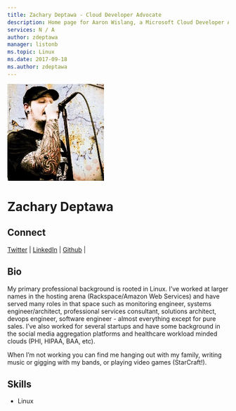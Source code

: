 ```yaml
---
title: Zachary Deptawa - Cloud Developer Advocate
description: Home page for Aaron Wislang, a Microsoft Cloud Developer Advocate
services: N / A
author: zdeptawa
manager: listonb
ms.topic: Linux
ms.date: 2017-09-18
ms.author: zdeptawa
---
```


![Image of Bryan Liston](media/profiles/zachary-deptawa.png)

# Zachary Deptawa


## Connect
[Twitter](https://twitter.com/zdeptawa) | [LinkedIn](https://www.linkedin.com/in/zdeptawa/) | [Github](https://github.com/zdeptawa) | 

## Bio

My primary professional background is rooted in Linux. I’ve worked at larger names in the hosting arena (Rackspace/Amazon Web Services) and have served many roles in that space such as monitoring engineer, systems engineer/architect, professional services consultant, solutions architect, devops engineer, software engineer - almost everything except for pure sales. I’ve also worked for several startups and have some background in the social media aggregation platforms and healthcare workload minded clouds (PHI, HIPAA, BAA, etc).

When I’m not working you can find me hanging out with my family, writing music or gigging with my bands, or playing video games (StarCraft!).

## Skills

* Linux



